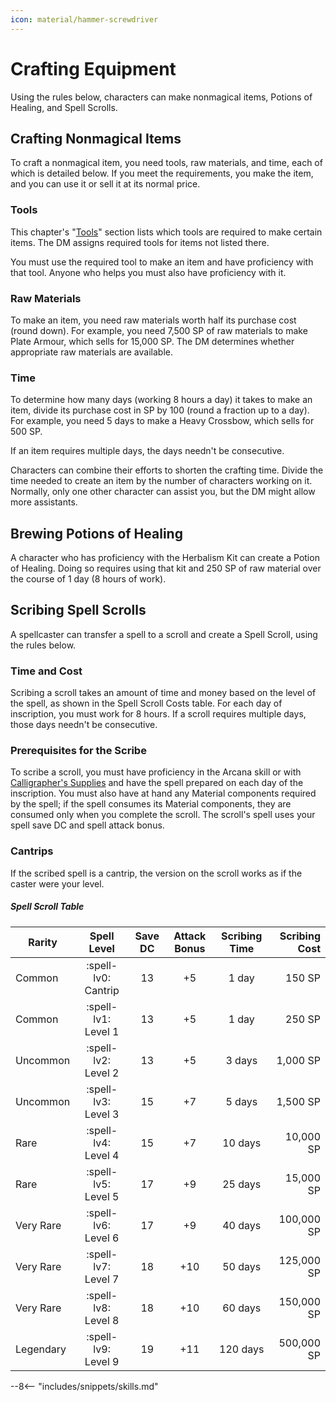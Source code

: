```yaml
---
icon: material/hammer-screwdriver
---
```


# Crafting Equipment

Using the rules below, characters can make nonmagical items, Potions of Healing, and Spell Scrolls.

## Crafting Nonmagical Items

To craft a nonmagical item, you need tools, raw materials, and time, each of which is detailed below. If you meet the requirements, you make the item, and you can use it or sell it at its normal price.

### Tools

This chapter's "[Tools](./tools/index.md)" section lists which tools are required to make certain items. The DM assigns required tools for items not listed there.

You must use the required tool to make an item and have proficiency with that tool. Anyone who helps you must also have proficiency with it.

### Raw Materials

To make an item, you need raw materials worth half its purchase cost (round down). For example, you need 7,500 SP of raw materials to make Plate Armour, which sells for 15,000 SP. The DM determines whether appropriate raw materials are available.

### Time

To determine how many days (working 8 hours a day) it takes to make an item, divide its purchase cost in SP by 100 (round a fraction up to a day). For example, you need 5 days to make a Heavy Crossbow, which sells for 500 SP.

If an item requires multiple days, the days needn't be consecutive.

Characters can combine their efforts to shorten the crafting time. Divide the time needed to create an item by the number of characters working on it. Normally, only one other character can assist you, but the DM might allow more assistants.

## Brewing Potions of Healing

A character who has proficiency with the Herbalism Kit can create a Potion of Healing. Doing so requires using that kit and 250 SP of raw material over the course of 1 day (8 hours of work).

## Scribing Spell Scrolls

A spellcaster can transfer a spell to a scroll and create a Spell Scroll, using the rules below.

### Time and Cost

Scribing a scroll takes an amount of time and money based on the level of the spell, as shown in the Spell Scroll Costs table. For each day of inscription, you must work for 8 hours. If a scroll requires multiple days, those days needn't be consecutive.

### Prerequisites for the Scribe

To scribe a scroll, you must have proficiency in the Arcana skill or with [Calligrapher's Supplies](./tools/artisan-tools.md#calligraphers-supplies) and have the spell prepared on each day of the inscription. You must also have at hand any Material components required by the spell; if the spell consumes its Material components, they are consumed only when you complete the scroll. The scroll's spell uses your spell save DC and spell attack bonus.

### Cantrips

If the scribed spell is a cantrip, the version on the scroll works as if the caster were your level.

<!-- --8<-- [start:cons-spell-scroll-tbl] -->

##### Spell Scroll Table

| Rarity | Spell Level | Save DC | Attack Bonus | Scribing Time | Scribing Cost |
|---|:-:|:-:|:-:|:-:|--:|
| Common | :spell-lv0: Cantrip | 13 | +5 | 1 day | 150 SP |
| Common | :spell-lv1: Level 1 | 13 | +5 | 1 day | 250 SP |
| Uncommon | :spell-lv2: Level 2 | 13 | +5 | 3 days | 1,000 SP |
| Uncommon | :spell-lv3: Level 3 | 15 | +7 | 5 days | 1,500 SP |
| Rare | :spell-lv4: Level 4 | 15 | +7 | 10 days | 10,000 SP |
| Rare | :spell-lv5: Level 5 | 17 | +9 | 25 days | 15,000 SP |
| Very Rare | :spell-lv6: Level 6 | 17 | +9 | 40 days | 100,000 SP |
| Very Rare | :spell-lv7: Level 7 | 18 | +10 | 50 days | 125,000 SP |
| Very Rare | :spell-lv8: Level 8 | 18 | +10 | 60 days | 150,000 SP |
| Legendary | :spell-lv9: Level 9 | 19 | +11 | 120 days | 500,000 SP |

<!-- --8<-- [end:cons-spell-scroll-tbl] -->

--8<-- "includes/snippets/skills.md"